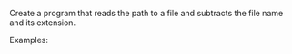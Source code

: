 Create a program that reads the path to a file and subtracts the file name and its extension.

Examples:


